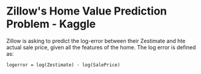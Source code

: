 # Zillow's Home Value Prediction Problem - Kaggle

Zillow is asking to predict the log-error between their Zestimate and hte actual sale price, given all the features of the home. The log error is defined as:

    logerror = log(Zestimate) - log(SalePrice)
